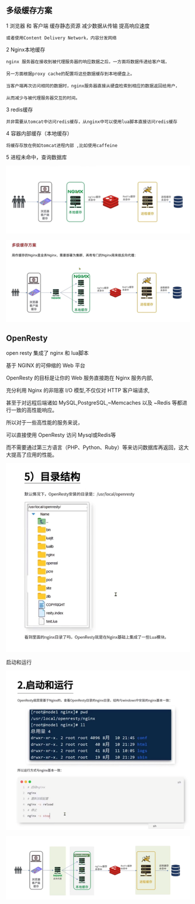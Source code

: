 多级缓存方案
---

1   浏览器 和 客户端 缓存静态资源 减少数据从传输 提高响应速度

    或者使用Content Delivery Network，内容分发网络

2   Nginx本地缓存

    nginx 服务器在接收到被代理服务器的响应数据之后，一方面将数据传递给客户端，

    另一方面根据proxy cache的配置将这些数据缓存到本地硬盘上。 

    当客户端再次访问相同的数据时，nginx服务器直接从硬盘检索到相应的数据返回给用户，

    从而减少与被代理服务器交互的时间。

3   redis缓存

    并非需要从tomcat中访问redis缓存，从nginx中可以使用lua脚本直接访问redis缓存


4   容器内部缓存（本地缓存）

    将缓存存放在例如tomcat进程内部 ,比如使用caffeine

5   进程未命中，查询数据库


![img_25.png](img_25.png)

![img_26.png](img_26.png)

OpenResty
---

open resty 集成了 nginx 和 lua脚本

基于 NGINX 的可伸缩的 Web 平台

OpenResty 的目标是让你的 Web 服务直接跑在 Nginx 服务内部,

充分利用 Nginx 的非阻塞 I/O 模型,不仅仅对 HTTP 客户端请求,

甚至于对远程后端诸如 MySQL,PostgreSQL,~Memcaches 以及 ~Redis 等都进行一致的高性能响应。

所以对于一些高性能的服务来说，

可以直接使用 OpenResty 访问 Mysql或Redis等

而不需要通过第三方语言（PHP、Python、Ruby）等来访问数据库再返回，这大大提高了应用的性能。


![img_27.png](img_27.png)

启动和运行

![img_28.png](img_28.png)

![img_29.png](img_29.png)

  